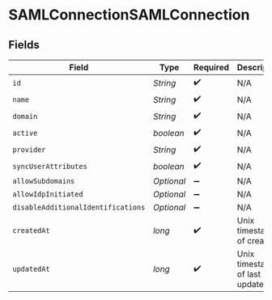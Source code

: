 # SAMLConnectionSAMLConnection


## Fields

| Field                              | Type                               | Required                           | Description                        |
| ---------------------------------- | ---------------------------------- | ---------------------------------- | ---------------------------------- |
| `id`                               | *String*                           | :heavy_check_mark:                 | N/A                                |
| `name`                             | *String*                           | :heavy_check_mark:                 | N/A                                |
| `domain`                           | *String*                           | :heavy_check_mark:                 | N/A                                |
| `active`                           | *boolean*                          | :heavy_check_mark:                 | N/A                                |
| `provider`                         | *String*                           | :heavy_check_mark:                 | N/A                                |
| `syncUserAttributes`               | *boolean*                          | :heavy_check_mark:                 | N/A                                |
| `allowSubdomains`                  | *Optional<Boolean>*                | :heavy_minus_sign:                 | N/A                                |
| `allowIdpInitiated`                | *Optional<Boolean>*                | :heavy_minus_sign:                 | N/A                                |
| `disableAdditionalIdentifications` | *Optional<Boolean>*                | :heavy_minus_sign:                 | N/A                                |
| `createdAt`                        | *long*                             | :heavy_check_mark:                 | Unix timestamp of creation.<br/>   |
| `updatedAt`                        | *long*                             | :heavy_check_mark:                 | Unix timestamp of last update.<br/> |